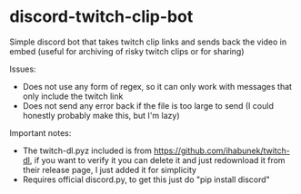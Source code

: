 # discord-twitch-clip-bot
Simple discord bot that takes twitch clip links and sends back the video in embed (useful for archiving of risky twitch clips or for sharing)

Issues:
- Does not use any form of regex, so it can only work with messages that only include the twitch link
- Does not send any error back if the file is too large to send (I could honestly probably make this, but I'm lazy)

Important notes:
- The twitch-dl.pyz included is from https://github.com/ihabunek/twitch-dl, if you want to verify it you can delete it and just redownload it from their release page, I just added it for simplicity
- Requires official discord.py, to get this just do "pip install discord"
